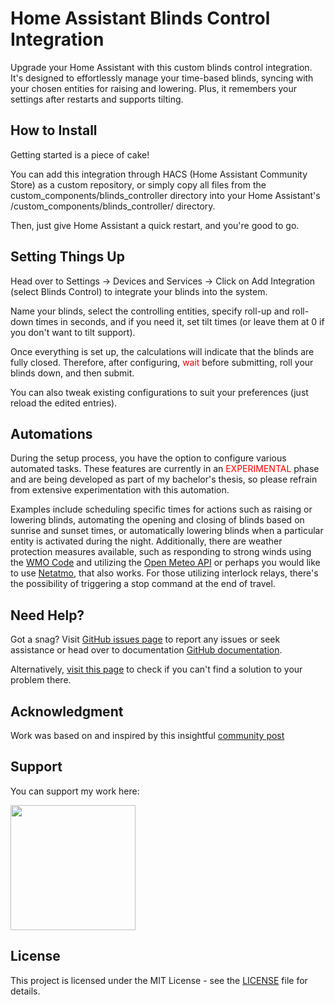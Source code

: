 # Home Assistant Blinds Control Integration

Upgrade your Home Assistant with this custom blinds control integration. It's designed to effortlessly manage your time-based blinds, syncing with your chosen entities for raising and lowering. Plus, it remembers your settings after restarts and supports tilting.

## How to Install

Getting started is a piece of cake!

You can add this integration through HACS (Home Assistant Community Store) as a custom repository, or simply copy all files from the custom_components/blinds_controller directory into your Home Assistant's /custom_components/blinds_controller/ directory. 

Then, just give Home Assistant a quick restart, and you're good to go.

## Setting Things Up

Head over to Settings -> Devices and Services -> Click on Add Integration (select Blinds Control) to integrate your blinds into the system.

Name your blinds, select the controlling entities, specify roll-up and roll-down times in seconds, and if you need it, set tilt times (or leave them at 0 if you don't want to tilt support).

Once everything is set up, the calculations will indicate that the blinds are fully closed. Therefore, after configuring, <span style="color:red">wait</span> before submitting, roll your blinds down, and then submit.


You can also tweak existing configurations to suit your preferences (just reload the edited entries).

## Automations
During the setup process, you have the option to configure various automated tasks. These features are currently in an <span style="color:red">EXPERIMENTAL</span> phase and are being developed as part of my bachelor's thesis, so please refrain from extensive experimentation with this automation.

Examples include scheduling specific times for actions such as raising or lowering blinds, automating the opening and closing of blinds based on sunrise and sunset times, or automatically lowering blinds when a particular entity is activated during the night. Additionally, there are weather protection measures available, such as responding to strong winds using the [WMO Code](https://www.nodc.noaa.gov/archive/arc0021/0002199/1.1/data/0-data/HTML/WMO-CODE/WMO4677.HTM) and utilizing the [Open Meteo API](https://open-meteo.com/) or perhaps you would like to use [Netatmo](https://open-meteo.com/), that also works.  For those utilizing interlock relays, there's the possibility of triggering a stop command at the end of travel.

## Need Help?

Got a snag? Visit [GitHub issues page](https://github.com/MatthewOnTour/BUT_blinds_time_control/issues) to report any issues or seek assistance or head over to documentation [GitHub documentation](https://github.com/MatthewOnTour/BUT_blinds_time_control/blob/main/README.md). 

Alternatively, [visit this page](https://community.home-assistant.io/t/home-assistant-blinds-control-custom-integration/718612) to check if you can't find a solution to your problem there.


## Acknowledgment

Work was based on and inspired by this insightful [community post](https://community.home-assistant.io/t/custom-component-cover-time-based/187654)

## Support

You can support my work here: 

<a href="https://www.buymeacoffee.com/MatthewOnTour"><img src="https://cdn.buymeacoffee.com/buttons/v2/default-yellow.png" width="200" /></a>


## License

This project is licensed under the MIT License - see the [LICENSE](https://github.com/MatthewOnTour/BUT_blinds_time_control?tab=MIT-1-ov-file) file for details.

